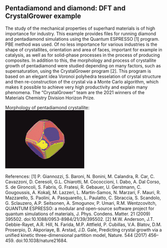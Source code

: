 <h2>Pentadiamond and diamond: DFT and CrystalGrower example</h2>
The study of the mechanical properties of superhard materials is of high importance for industry. This example provides files for running diamond and pentadiamond simulations using the Quantum ESPRESSO [1] program. PBE method was used. Of no less importance for various industries is the shape of crystallites, orientation and area of faces, important for example in catalysis, as well as for solid-phase processes in the process of producing composites. In addition to this, the morphology and process of crystallite growth of pentadiamond were studied depending on many factors, such as supersaturation, using the CrystalGrower program [2]. This program is based on an elegant idea Voronoi polyhedra tesselation of crystal structure and then re-construction of the crystal via a Monte Carlo algorithm, which makes it possible to achieve very high productivity and explain many phenomena. The “CrystalGrower” team are the 2021 winners of the Materials Chemistry Division Horizon Prize.

Morphology of pentadiamond crystallite:
</br>
<img src="https://github.com/mxm2/pentadiamond/blob/main/1.bmp" width=50% height=50%>

References:
[1]	P. Giannozzi, S. Baroni, N. Bonini, M. Calandra, R. Car, C. Cavazzoni, D. Ceresoli, G.L. Chiarotti, M. Cococcioni, I. Dabo, A. Dal Corso, S. de Gironcoli, S. Fabris, G. Fratesi, R. Gebauer, U. Gerstmann, C. Gougoussis, A. Kokalj, M. Lazzeri, L. Martin-Samos, N. Marzari, F. Mauri, R. Mazzarello, S. Paolini, A. Pasquarello, L. Paulatto, C. Sbraccia, S. Scandolo, G. Sclauzero, A.P. Seitsonen, A. Smogunov, P. Umari, R.M. Wentzcovitch, QUANTUM ESPRESSO: a modular and open-source software project for quantum simulations of materials, J. Phys. Condens. Matter. 21 (2009) 395502. doi:10.1088/0953-8984/21/39/395502.
[2]	M.W. Anderson, J.T. Gebbie-Rayet, A.R. Hill, N. Farida, M.P. Attfield, P. Cubillas, V.A. Blatov, D.M. Proserpio, D. Akporiaye, B. Arstad, J.D. Gale, Predicting crystal growth via a unified kinetic three-dimensional partition model, Nature. 544 (2017) 456–459. doi:10.1038/nature21684.

